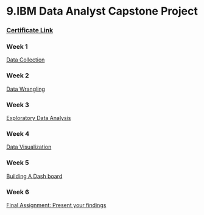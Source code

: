 # 9.IBM Data Analyst Capstone Project

### [Certificate Link]()

### Week 1
[Data Collection](https://github.com/TenzinTsundue/IBM-Data-Analyst-Professional-Certificate/tree/main/9.IBM%20Data%20Analyst%20Capstone%20Project/week%201)
### Week 2
[Data Wrangling](https://github.com/TenzinTsundue/IBM-Data-Analyst-Professional-Certificate/tree/main/9.IBM%20Data%20Analyst%20Capstone%20Project/week%202)
### Week 3
[Exploratory Data Analysis](https://github.com/TenzinTsundue/IBM-Data-Analyst-Professional-Certificate/tree/main/9.IBM%20Data%20Analyst%20Capstone%20Project/week%203)
### Week 4
[Data Visualization](https://github.com/TenzinTsundue/IBM-Data-Analyst-Professional-Certificate/tree/main/9.IBM%20Data%20Analyst%20Capstone%20Project/week%204)
### Week 5
[Building A Dash board]()
### Week 6
[Final Assignment: Present your findings]()
